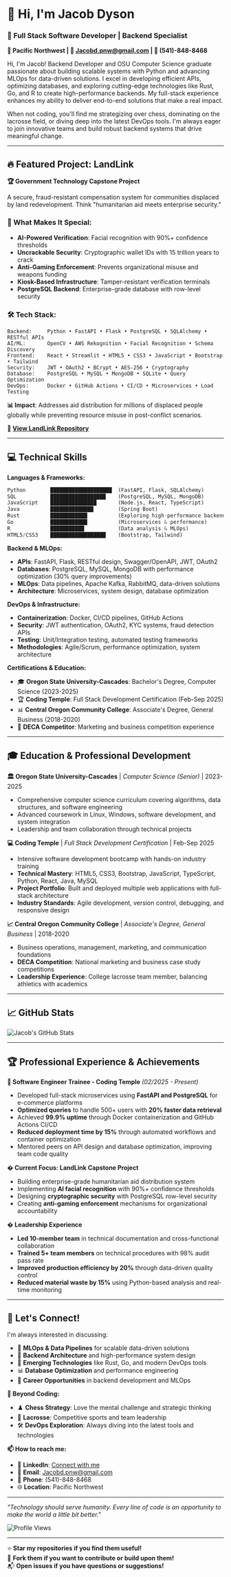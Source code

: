 # 👋 Hi, I'm Jacob Dyson

### 🚀 Full Stack Software Developer | Backend Specialist

**📍 Pacific Northwest | 📧 Jacobd.pnw@gmail.com | 📱 (541)-848-8468**

Hi, I'm Jacob! Backend Developer and OSU Computer Science graduate passionate about building scalable systems with Python and advancing MLOps for data-driven solutions. I excel in developing efficient APIs, optimizing databases, and exploring cutting-edge technologies like Rust, Go, and R to create high-performance backends. My full-stack experience enhances my ability to deliver end-to-end solutions that make a real impact.

When not coding, you'll find me strategizing over chess, dominating on the lacrosse field, or diving deep into the latest DevOps tools. I'm always eager to join innovative teams and build robust backend systems that drive meaningful change.

---

## 🔥 Featured Project: LandLink

**🏆 Government Technology Capstone Project**

A secure, fraud-resistant compensation system for communities displaced by land redevelopment. Think "humanitarian aid meets enterprise security."

### 🎯 What Makes It Special:
- **AI-Powered Verification**: Facial recognition with 90%+ confidence thresholds
- **Uncrackable Security**: Cryptographic wallet IDs with 15 trillion years to crack
- **Anti-Gaming Enforcement**: Prevents organizational misuse and weapons funding
- **Kiosk-Based Infrastructure**: Tamper-resistant verification terminals
- **PostgreSQL Backend**: Enterprise-grade database with row-level security

### 🛠️ Tech Stack:
```
Backend:     Python • FastAPI • Flask • PostgreSQL • SQLAlchemy • RESTful APIs
AI/ML:       OpenCV • AWS Rekognition • Facial Recognition • Schema Discovery
Frontend:    React • Streamlit • HTML5 • CSS3 • JavaScript • Bootstrap • Tailwind
Security:    JWT • OAuth2 • BCrypt • AES-256 • Cryptography
Database:    PostgreSQL • MySQL • MongoDB • SQLite • Query Optimization
DevOps:      Docker • GitHub Actions • CI/CD • Microservices • Load Testing
```

**📊 Impact**: Addresses aid distribution for millions of displaced people globally while preventing resource misuse in post-conflict scenarios.

**🔗 [View LandLink Repository](https://github.com/Jacobd1615/LandLank-LL-.git)**

---

## 💻 Technical Skills

**Languages & Frameworks:**
```python
Python        ████████████████████  (FastAPI, Flask, SQLAlchemy)
SQL           ██████████████████    (PostgreSQL, MySQL, MongoDB)
JavaScript    ███████████████       (Node.js, React, TypeScript)
Java          ██████████████        (Spring Boot)
Rust          ████████████          (Exploring high-performance backends)
Go            ████████████          (Microservices & performance)
R             ███████████           (Data analysis & MLOps)
HTML5/CSS3    ██████████████████    (Bootstrap, Tailwind)
```

**Backend & MLOps:**
- **APIs**: FastAPI, Flask, RESTful design, Swagger/OpenAPI, JWT, OAuth2
- **Databases**: PostgreSQL, MySQL, MongoDB with performance optimization (30% query improvements)
- **MLOps**: Data pipelines, Apache Kafka, RabbitMQ, data-driven solutions
- **Architecture**: Microservices, system design, database optimization

**DevOps & Infrastructure:**
- **Containerization**: Docker, CI/CD pipelines, GitHub Actions
- **Security**: JWT authentication, OAuth2, KYC systems, fraud detection APIs
- **Testing**: Unit/Integration testing, automated testing frameworks
- **Methodologies**: Agile/Scrum, performance optimization, system architecture

**Certifications & Education:**
- 🎓 **Oregon State University-Cascades**: Bachelor's Degree, Computer Science (2023-2025)
- 🏆 **Coding Temple**: Full Stack Development Certification (Feb-Sep 2025)
- 📊 **Central Oregon Community College**: Associate's Degree, General Business (2018-2020)
- 🏅 **DECA Competitor**: Marketing and business competition experience

---

## 🎓 Education & Professional Development

**🏛️ Oregon State University-Cascades** | *Computer Science (Senior)* | 2023-2025
- Comprehensive computer science curriculum covering algorithms, data structures, and software engineering
- Advanced coursework in Linux, Windows, software development, and system integration
- Leadership and team collaboration through technical projects

**💻 Coding Temple** | *Full Stack Development Certification* | Feb-Sep 2025
- Intensive software development bootcamp with hands-on industry training
- **Technical Mastery**: HTML5, CSS3, Bootstrap, JavaScript, TypeScript, Python, React, Java, MySQL
- **Project Portfolio**: Built and deployed multiple web applications with full-stack architecture
- **Industry Standards**: Agile development, version control, debugging, and responsive design

**📈 Central Oregon Community College** | *Associate's Degree, General Business* | 2018-2020
- Business operations, management, marketing, and communication foundations
- **DECA Competition**: National marketing and business case study competitions
- **Leadership Experience**: College lacrosse team member, balancing athletics with academics

---

## 📈 GitHub Stats

![Jacob's GitHub Stats](https://github-readme-stats.vercel.app/api?username=Jacobd1615&show_icons=true&theme=radical&count_private=true)

---

## 🏆 Professional Experience & Achievements

**💼 Software Engineer Trainee - Coding Temple** *(02/2025 - Present)*
- Developed full-stack microservices using **FastAPI and PostgreSQL** for e-commerce platforms
- **Optimized queries** to handle 500+ users with **20% faster data retrieval**
- Achieved **99.9% uptime** through Docker containerization and GitHub Actions CI/CD
- **Reduced deployment time by 15%** through automated workflows and container optimization
- Mentored peers on API design and database optimization, improving team code quality

**� Current Focus: LandLink Capstone Project**
- Building enterprise-grade humanitarian aid distribution system
- Implementing **AI facial recognition** with 90%+ confidence thresholds
- Designing **cryptographic security** with PostgreSQL row-level security
- Creating **anti-gaming enforcement** mechanisms for organizational accountability

**� Leadership Experience**
- **Led 10-member team** in technical documentation and cross-functional collaboration
- **Trained 5+ team members** on technical procedures with 98% audit pass rate
- **Improved production efficiency by 20%** through data-driven quality control
- **Reduced material waste by 15%** using Python-based analysis and real-time monitoring

---

## 🤝 Let's Connect!

I'm always interested in discussing:
- 🤖 **MLOps & Data Pipelines** for scalable data-driven solutions
- 🔐 **Backend Architecture** and high-performance system design
- 🚀 **Emerging Technologies** like Rust, Go, and modern DevOps tools
- 📊 **Database Optimization** and performance engineering
- 💼 **Career Opportunities** in backend development and MLOps

**🎯 Beyond Coding:**
- ♟️ **Chess Strategy**: Love the mental challenge and strategic thinking
- 🥍 **Lacrosse**: Competitive sports and team leadership
- 🛠️ **DevOps Exploration**: Always diving into the latest tools and technologies

**📫 How to reach me:**
- 💼 **LinkedIn**: [Connect with me](https://linkedin.com/in/jacobdyson) 
- 📧 **Email**: Jacobd.pnw@gmail.com
- 📱 **Phone**: (541)-848-8468
- 🌐 **Location**: Pacific Northwest

---

*"Technology should serve humanity. Every line of code is an opportunity to make the world a little bit better."*

![Profile Views](https://komarev.com/ghpvc/?username=Jacobd1615&color=blueviolet&style=flat-square)

---

⭐ **Star my repositories if you find them useful!**  
🔄 **Fork them if you want to contribute or build upon them!**  
📬 **Open issues if you have questions or suggestions!**
